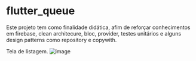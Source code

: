 # flutter_queue

Este projeto tem como finalidade didática, afim de reforçar conhecimentos em firebase, clean architecure, bloc, provider, testes unitários e alguns design patterns como repository e copywith.

Tela de listagem.
![image](https://user-images.githubusercontent.com/25774838/171475653-573550a1-13bc-418c-987f-4d7fccf55a54.png)
